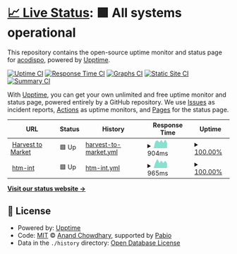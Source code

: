 # [📈 Live Status](https://acodispo.github.io/upptime): <!--live status--> **🟩 All systems operational**

This repository contains the open-source uptime monitor and status page for [acodispo](http://andrewcodispoti.com), powered by [Upptime](https://github.com/upptime/upptime).

[![Uptime CI](https://github.com/acodispo/upptime/workflows/Uptime%20CI/badge.svg)](https://github.com/acodispo/upptime/actions?query=workflow%3A%22Uptime+CI%22)
[![Response Time CI](https://github.com/acodispo/upptime/workflows/Response%20Time%20CI/badge.svg)](https://github.com/acodispo/upptime/actions?query=workflow%3A%22Response+Time+CI%22)
[![Graphs CI](https://github.com/acodispo/upptime/workflows/Graphs%20CI/badge.svg)](https://github.com/acodispo/upptime/actions?query=workflow%3A%22Graphs+CI%22)
[![Static Site CI](https://github.com/acodispo/upptime/workflows/Static%20Site%20CI/badge.svg)](https://github.com/acodispo/upptime/actions?query=workflow%3A%22Static+Site+CI%22)
[![Summary CI](https://github.com/acodispo/upptime/workflows/Summary%20CI/badge.svg)](https://github.com/acodispo/upptime/actions?query=workflow%3A%22Summary+CI%22)

With [Upptime](https://upptime.js.org), you can get your own unlimited and free uptime monitor and status page, powered entirely by a GitHub repository. We use [Issues](https://github.com/acodispo/upptime/issues) as incident reports, [Actions](https://github.com/acodispo/upptime/actions) as uptime monitors, and [Pages](https://acodispo.github.io/upptime) for the status page.

<!--start: status pages-->
<!-- This summary is generated by Upptime (https://github.com/upptime/upptime) -->
<!-- Do not edit this manually, your changes will be overwritten -->
<!-- prettier-ignore -->
| URL | Status | History | Response Time | Uptime |
| --- | ------ | ------- | ------------- | ------ |
| <img alt="" src="https://harvesttomarket.com/favicon.ico" height="13"> [Harvest to Market](https://harvesttomarket.com) | 🟩 Up | [harvest-to-market.yml](https://github.com/acodispo/upptime/commits/HEAD/history/harvest-to-market.yml) | <details><summary><img alt="Response time graph" src="./graphs/harvest-to-market/response-time-week.png" height="20"> 904ms</summary><br><a href="https://acodispo.github.io/upptime/history/harvest-to-market"><img alt="Response time 819" src="https://img.shields.io/endpoint?url=https%3A%2F%2Fraw.githubusercontent.com%2Facodispo%2Fupptime%2FHEAD%2Fapi%2Fharvest-to-market%2Fresponse-time.json"></a><br><a href="https://acodispo.github.io/upptime/history/harvest-to-market"><img alt="24-hour response time 726" src="https://img.shields.io/endpoint?url=https%3A%2F%2Fraw.githubusercontent.com%2Facodispo%2Fupptime%2FHEAD%2Fapi%2Fharvest-to-market%2Fresponse-time-day.json"></a><br><a href="https://acodispo.github.io/upptime/history/harvest-to-market"><img alt="7-day response time 904" src="https://img.shields.io/endpoint?url=https%3A%2F%2Fraw.githubusercontent.com%2Facodispo%2Fupptime%2FHEAD%2Fapi%2Fharvest-to-market%2Fresponse-time-week.json"></a><br><a href="https://acodispo.github.io/upptime/history/harvest-to-market"><img alt="30-day response time 1016" src="https://img.shields.io/endpoint?url=https%3A%2F%2Fraw.githubusercontent.com%2Facodispo%2Fupptime%2FHEAD%2Fapi%2Fharvest-to-market%2Fresponse-time-month.json"></a><br><a href="https://acodispo.github.io/upptime/history/harvest-to-market"><img alt="1-year response time 819" src="https://img.shields.io/endpoint?url=https%3A%2F%2Fraw.githubusercontent.com%2Facodispo%2Fupptime%2FHEAD%2Fapi%2Fharvest-to-market%2Fresponse-time-year.json"></a></details> | <details><summary><a href="https://acodispo.github.io/upptime/history/harvest-to-market">100.00%</a></summary><a href="https://acodispo.github.io/upptime/history/harvest-to-market"><img alt="All-time uptime 99.96%" src="https://img.shields.io/endpoint?url=https%3A%2F%2Fraw.githubusercontent.com%2Facodispo%2Fupptime%2FHEAD%2Fapi%2Fharvest-to-market%2Fuptime.json"></a><br><a href="https://acodispo.github.io/upptime/history/harvest-to-market"><img alt="24-hour uptime 100.00%" src="https://img.shields.io/endpoint?url=https%3A%2F%2Fraw.githubusercontent.com%2Facodispo%2Fupptime%2FHEAD%2Fapi%2Fharvest-to-market%2Fuptime-day.json"></a><br><a href="https://acodispo.github.io/upptime/history/harvest-to-market"><img alt="7-day uptime 100.00%" src="https://img.shields.io/endpoint?url=https%3A%2F%2Fraw.githubusercontent.com%2Facodispo%2Fupptime%2FHEAD%2Fapi%2Fharvest-to-market%2Fuptime-week.json"></a><br><a href="https://acodispo.github.io/upptime/history/harvest-to-market"><img alt="30-day uptime 100.00%" src="https://img.shields.io/endpoint?url=https%3A%2F%2Fraw.githubusercontent.com%2Facodispo%2Fupptime%2FHEAD%2Fapi%2Fharvest-to-market%2Fuptime-month.json"></a><br><a href="https://acodispo.github.io/upptime/history/harvest-to-market"><img alt="1-year uptime 99.96%" src="https://img.shields.io/endpoint?url=https%3A%2F%2Fraw.githubusercontent.com%2Facodispo%2Fupptime%2FHEAD%2Fapi%2Fharvest-to-market%2Fuptime-year.json"></a></details>
| <img alt="" src="https://harvesttomarket.com/favicon.ico" height="13"> [htm-int](https://int.harvesttomarket.com) | 🟩 Up | [htm-int.yml](https://github.com/acodispo/upptime/commits/HEAD/history/htm-int.yml) | <details><summary><img alt="Response time graph" src="./graphs/htm-int/response-time-week.png" height="20"> 965ms</summary><br><a href="https://acodispo.github.io/upptime/history/htm-int"><img alt="Response time 839" src="https://img.shields.io/endpoint?url=https%3A%2F%2Fraw.githubusercontent.com%2Facodispo%2Fupptime%2FHEAD%2Fapi%2Fhtm-int%2Fresponse-time.json"></a><br><a href="https://acodispo.github.io/upptime/history/htm-int"><img alt="24-hour response time 730" src="https://img.shields.io/endpoint?url=https%3A%2F%2Fraw.githubusercontent.com%2Facodispo%2Fupptime%2FHEAD%2Fapi%2Fhtm-int%2Fresponse-time-day.json"></a><br><a href="https://acodispo.github.io/upptime/history/htm-int"><img alt="7-day response time 965" src="https://img.shields.io/endpoint?url=https%3A%2F%2Fraw.githubusercontent.com%2Facodispo%2Fupptime%2FHEAD%2Fapi%2Fhtm-int%2Fresponse-time-week.json"></a><br><a href="https://acodispo.github.io/upptime/history/htm-int"><img alt="30-day response time 1022" src="https://img.shields.io/endpoint?url=https%3A%2F%2Fraw.githubusercontent.com%2Facodispo%2Fupptime%2FHEAD%2Fapi%2Fhtm-int%2Fresponse-time-month.json"></a><br><a href="https://acodispo.github.io/upptime/history/htm-int"><img alt="1-year response time 839" src="https://img.shields.io/endpoint?url=https%3A%2F%2Fraw.githubusercontent.com%2Facodispo%2Fupptime%2FHEAD%2Fapi%2Fhtm-int%2Fresponse-time-year.json"></a></details> | <details><summary><a href="https://acodispo.github.io/upptime/history/htm-int">100.00%</a></summary><a href="https://acodispo.github.io/upptime/history/htm-int"><img alt="All-time uptime 99.93%" src="https://img.shields.io/endpoint?url=https%3A%2F%2Fraw.githubusercontent.com%2Facodispo%2Fupptime%2FHEAD%2Fapi%2Fhtm-int%2Fuptime.json"></a><br><a href="https://acodispo.github.io/upptime/history/htm-int"><img alt="24-hour uptime 100.00%" src="https://img.shields.io/endpoint?url=https%3A%2F%2Fraw.githubusercontent.com%2Facodispo%2Fupptime%2FHEAD%2Fapi%2Fhtm-int%2Fuptime-day.json"></a><br><a href="https://acodispo.github.io/upptime/history/htm-int"><img alt="7-day uptime 100.00%" src="https://img.shields.io/endpoint?url=https%3A%2F%2Fraw.githubusercontent.com%2Facodispo%2Fupptime%2FHEAD%2Fapi%2Fhtm-int%2Fuptime-week.json"></a><br><a href="https://acodispo.github.io/upptime/history/htm-int"><img alt="30-day uptime 100.00%" src="https://img.shields.io/endpoint?url=https%3A%2F%2Fraw.githubusercontent.com%2Facodispo%2Fupptime%2FHEAD%2Fapi%2Fhtm-int%2Fuptime-month.json"></a><br><a href="https://acodispo.github.io/upptime/history/htm-int"><img alt="1-year uptime 99.93%" src="https://img.shields.io/endpoint?url=https%3A%2F%2Fraw.githubusercontent.com%2Facodispo%2Fupptime%2FHEAD%2Fapi%2Fhtm-int%2Fuptime-year.json"></a></details>

<!--end: status pages-->

[**Visit our status website →**](https://acodispo.github.io/upptime)

## 📄 License

- Powered by: [Upptime](https://github.com/upptime/upptime)
- Code: [MIT](./LICENSE) © [Anand Chowdhary](https://anandchowdhary.com), supported by [Pabio](https://pabio.com)
- Data in the `./history` directory: [Open Database License](https://opendatacommons.org/licenses/odbl/1-0/)
